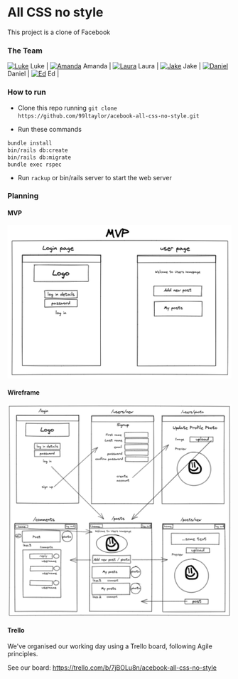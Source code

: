 # All CSS no style

This project is a clone of Facebook

### The Team

[![Luke](https://img.icons8.com/nolan/25/github.png)](https://github.com/99ltaylor) Luke |
[![Amanda](https://img.icons8.com/nolan/25/github.png)](https://github.com/mandyvuong) Amanda |
[![Laura](https://img.icons8.com/nolan/25/github.png)](https://github.com/LauraMaddaluno) Laura |
[![Jake](https://img.icons8.com/nolan/25/github.png)](https://github.com/Jjake540) Jake |
[![Daniel](https://img.icons8.com/nolan/25/github.png)](https://github.com/legal-dan) Daniel |
[![Ed](https://img.icons8.com/nolan/25/github.png)](https://github.com/EMDevelop) Ed |

### How to run

- Clone this repo running `git clone https://github.com/99ltaylor/acebook-all-css-no-style.git`

- Run these commands
```
bundle install
bin/rails db:create
bin/rails db:migrate
bundle exec rspec
```

- Run `rackup` or bin/rails server to start the web server 

### Planning

#### MVP
![MVP](https://github.com/Jjake540/Project_resourses/blob/main/acebook/MVP%20-%20acebook.png?raw=true 'MVP')

#### Wireframe

![wireframe](https://github.com/Jjake540/Project_resourses/blob/main/acebook/Wireframe%20-%20acebook-%20update.png?raw=true 'wireframe')
#### Trello

We've organised our working day using a Trello board, following Agile principles.

See our board: https://trello.com/b/7jBOLu8n/acebook-all-css-no-style
